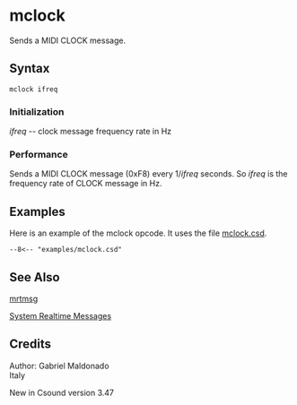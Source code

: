 <!--
id:mclock
category:Real-time MIDI:System Realtime
-->
# mclock
Sends a MIDI CLOCK message.

## Syntax
``` csound-orc
mclock ifreq
```

### Initialization

_ifreq_ -- clock message frequency rate in Hz

### Performance

Sends a MIDI CLOCK message (0xF8) every 1/_ifreq_ seconds. So _ifreq_ is the frequency rate of CLOCK message in Hz.

## Examples

Here is an example of the mclock opcode. It uses the file [mclock.csd](../../examples/mclock.csd).

``` csound-csd title="Example of the mclock opcode." linenums="1"
--8<-- "examples/mclock.csd"
```

## See Also

[mrtmsg](../../opcodes/mrtmsg)

[System Realtime Messages](../../midi/realtime)

## Credits

Author: Gabriel Maldonado<br>
Italy<br>

New in Csound version 3.47
